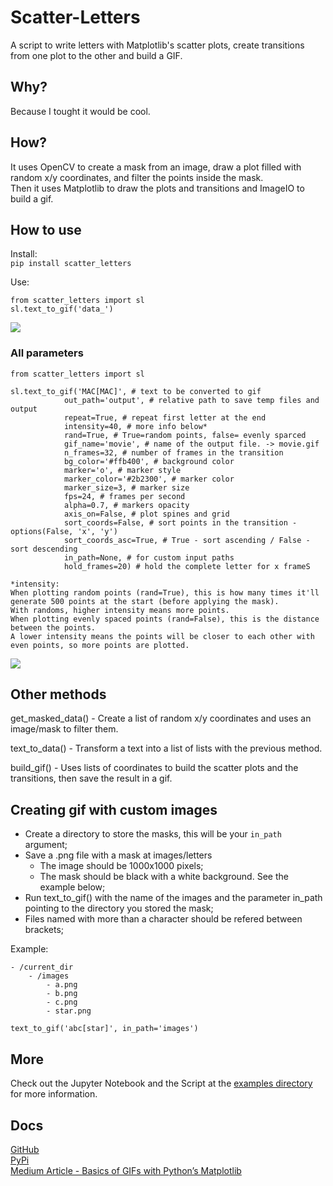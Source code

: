 # Scatter-Letters
A script to write letters with Matplotlib's scatter plots, create transitions from one plot to the other and build a GIF.  

## Why?
Because I tought it would be cool.  

## How?
It uses OpenCV to create a mask from an image, draw a plot filled with random x/y coordinates, and filter the points inside the mask.  
Then it uses Matplotlib to draw the plots and transitions and ImageIO to build a gif.  

## How to use

Install:  
`pip install scatter_letters`  
  
Use:

    from scatter_letters import sl
    sl.text_to_gif('data_')

![](https://i.imgur.com/4GM3RNE.gif)  


### All parameters 
    from scatter_letters import sl

    sl.text_to_gif('MAC[MAC]', # text to be converted to gif
                out_path='output', # relative path to save temp files and output
                repeat=True, # repeat first letter at the end
                intensity=40, # more info below*
                rand=True, # True=random points, false= evenly sparced
                gif_name='movie', # name of the output file. -> movie.gif
                n_frames=32, # number of frames in the transition
                bg_color='#ffb400', # background color
                marker='o', # marker style
                marker_color='#2b2300', # marker color 
                marker_size=3, # marker size
                fps=24, # frames per second
                alpha=0.7, # markers opacity
                axis_on=False, # plot spines and grid
                sort_coords=False, # sort points in the transition - options(False, 'x', 'y')
                sort_coords_asc=True, # True - sort ascending / False - sort descending
                in_path=None, # for custom input paths
                hold_frames=20) # hold the complete letter for x frameS

    *intensity:  
    When plotting random points (rand=True), this is how many times it'll generate 500 points at the start (before applying the mask).  
    With randoms, higher intensity means more points.  
    When plotting evenly spaced points (rand=False), this is the distance between the points.  
    A lower intensity means the points will be closer to each other with even points, so more points are plotted.
  
![](https://i.imgur.com/AxazcRR.gif)  
  
## Other methods
get_masked_data() - Create a list of random x/y coordinates and uses an image/mask to filter them.  
  
text_to_data() - Transform a text into a list of lists with the previous method.  
  
build_gif() - Uses lists of coordinates to build the scatter plots and the transitions, then save the result in a gif.  
  
## Creating gif with custom images  
  
- Create a directory to store the masks, this will be your `in_path` argument;
- Save a .png file with a mask at images/letters 
    - The image should be 1000x1000 pixels;
    - The mask should be black with a white background. See the example below;
- Run text_to_gif() with the name of the images and the parameter in_path pointing to the directory you stored the mask;
- Files named with more than a character should be refered between brackets;
  
Example:

    - /current_dir
        - /images
            - a.png
            - b.png
            - c.png
            - star.png
  
`text_to_gif('abc[star]', in_path='images')`  

## More
Check out the Jupyter Notebook and the Script at the [examples directory](https://github.com/Thiagobc23/Scatter-Letters/tree/main/examples) for more information.

## Docs
[GitHub](https://github.com/Thiagobc23/Scatter-Letters)  
[PyPi](https://pypi.org/project/scatter-letters/)  
[Medium Article - Basics of GIFs with Python’s Matplotlib](https://towardsdatascience.com/basics-of-gifs-with-pythons-matplotlib-54dd544b6f30)  